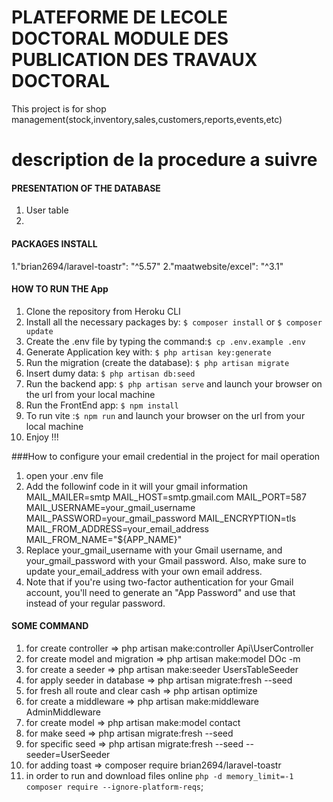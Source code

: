 # PLATEFORME DE LECOLE DOCTORAL MODULE DES PUBLICATION DES TRAVAUX DOCTORAL
 This project is for shop management(stock,inventory,sales,customers,reports,events,etc)
 
# description de la procedure a suivre
#### PRESENTATION OF THE DATABASE
1. User table
2. 

#### PACKAGES INSTALL
1."brian2694/laravel-toastr": "^5.57"
2."maatwebsite/excel": "^3.1"

#### HOW TO RUN THE App
1. Clone the repository from Heroku CLI
2. Install all the necessary packages by: `$ composer install` or `$ composer update `
3. Create the .env file by typing the command:`$ cp .env.example .env`
4. Generate Application key with: `$ php artisan key:generate`
5. Run the migration (create the database): `$ php artisan migrate`
6. Insert dumy data: `$ php artisan db:seed`
7. Run the backend  app: `$ php artisan serve` and launch your browser on the url from your local machine
8. Run the FrontEnd  app: `$ npm install` 
8. To run vite :`$ npm run`  and launch your browser on the url from your local machine
9. Enjoy !!!

###How to configure your email credential in the project for mail operation
1. open your .env file
2. Add the followinf code in it will your gmail information
    MAIL_MAILER=smtp
    MAIL_HOST=smtp.gmail.com
    MAIL_PORT=587
    MAIL_USERNAME=your_gmail_username
    MAIL_PASSWORD=your_gmail_password
    MAIL_ENCRYPTION=tls
    MAIL_FROM_ADDRESS=your_email_address
    MAIL_FROM_NAME="${APP_NAME}"
3. Replace your_gmail_username with your Gmail username, and your_gmail_password with your Gmail password. Also, make sure to update your_email_address with your own email address.
4. Note that if you're using two-factor authentication for your Gmail account, you'll need to generate an "App Password" and use that instead of your regular password.



#### SOME COMMAND
1. for create controller => php artisan make:controller Api\UserController
2. for create model and migration => php artisan make:model DOc -m
3. for create a seeder => php artisan make:seeder UsersTableSeeder
4. for apply seeder in database => php artisan migrate:fresh --seed
5. for fresh all route and clear cash => php artisan optimize
6. for create a middleware => php artisan make:middleware AdminMiddleware
7. for create model => php artisan make:model contact
8. for make seed => php artisan migrate:fresh --seed
9. for specific seed => php artisan migrate:fresh --seed --seeder=UserSeeder
10. for adding toast => composer require brian2694/laravel-toastr
11. in order to run and download files online `php -d memory_limit=-1 composer require --ignore-platform-reqs`;



    